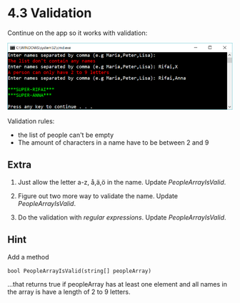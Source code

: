 ﻿# 4.3 Validation

Continue on the app so it works with validation:

![11](Images/11.png)

Validation rules:
- the list of people can't be empty
- The amount of characters in a name have to be between 2 and 9
 
## Extra

1. Just allow the letter a-z, å,ä,ö in the name. Update *PeopleArrayIsValid*.

2. Figure out two more way to validate the name. Update *PeopleArrayIsValid*.

3. Do the validation with *regular expressions*. Update *PeopleArrayIsValid*.

## Hint

Add a method

    bool PeopleArrayIsValid(string[] peopleArray)

…that returns true if peopleArray has at least one element and all names in the array is have a length of 2 to 9 letters.



